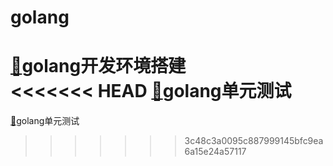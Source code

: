 # golang
[🔎](./golang开发环境搭建.md)golang开发环境搭建  
<<<<<<< HEAD
[🔎](./golang单元测试.md)golang单元测试  
=======
[🔎](./golang单元测试.md)golang单元测试  
>>>>>>> 3c48c3a0095c887999145bfc9ea6a15e24a57117
